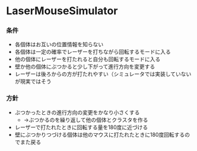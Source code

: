 # LaserMouseSimulator



### 条件

- 各個体はお互いの位置情報を知らない
- 各個体は一定の確率でレーザーを打ちながら回転するモードに入る
- 他の個体にレーザーを打たれると自分も回転するモードに入る
- 壁か他の個体にぶつかると少し下がって進行方向を変更する
- レーザーは後ろからの方が打たれやすい（シミュレータでは実装していないが現実ではそう

### 方針

- ぶつかったときの進行方向の変更をかなり小さくする
  - →ぶつかるのを繰り返して他の個体とクラスタを作る
- レーザーで打たれたときに回転する量を180度に近づける
- 壁にぶつかりつづける個体は他のマウスに打たれたときに180度回転するのでまた戻る

